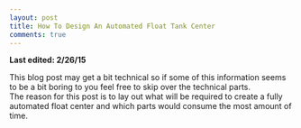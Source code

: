 ```yaml
---
layout: post
title: How To Design An Automated Float Tank Center
comments: true
---
```

<b> Last edited: 2/26/15 </b>


This blog post may get a bit technical so if some of this information seems to be a bit boring to you feel free to skip over the technical parts.  
The reason for this post is to lay out what will be required to create a fully automated float center and which parts would consume the most amount of time.
